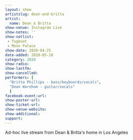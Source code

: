 ```yaml
---
layout: show
artistslug: dean-and-britta
artist:
  name: Dean & Britta
show-venue: Instagram Live
show-notes: ''
show-setlist:
 - Tugboat
 - Moon Palace
show-date: 2020-04-25
date-added: 2020-05-10
category: 2020
show-radio:
show-lastfm:
show-cancelled:
performers: [
  "Britta Phillips - bass/keyboards/vocals",
  "Dean Wareham - guitar/vocals"
  ]
facebook-event-url:
show-poster-url:
show-ticket-url: 
show-venue-website:
show-additional:
support:
---
```

Ad-hoc live stream from Dean & Britta's home in Los Angeles 